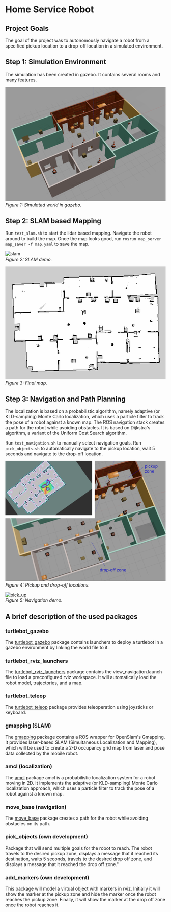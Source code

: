 # Home Service Robot

## Project Goals

The goal of the project was to autonomously navigate a robot from a specified pickup location to a drop-off location in
a simulated environment.

## Step 1: Simulation Environment

The simulation has been created in gazebo. It contains several rooms and many features.

![world](./images/world.png)\
*Figure 1: Simulated world in gazebo.*

## Step 2: SLAM based Mapping

Run `test_slam.sh` to start the lidar based mapping. Navigate the robot around to build the map. Once the map looks
good, run `rosrun map_server map_saver -f map.yaml` to save the map.

![slam](./images/slam.gif)\
*Figure 2: SLAM demo.*

![map](./images/map.png)\
*Figure 3: Final map.*

## Step 3: Navigation and Path Planning

The localization is based on a probabilistic algorithm, namely adaptive (or KLD-sampling) Monte Carlo localization,
which uses a particle filter to track the pose of a robot against a known map. The ROS navigation stack creates a path
for the robot while avoiding obstacles. It is based on Dijkstra's algorithm, a variant of the Uniform Cost Search
algorithm.

Run `test_navigation.sh` to manually select navigation goals. Run `pick_objects.sh` to automatically navigate to the
pickup location, wait 5 seconds and navigate to the drop-off location.

![navigation](./images/navigation_zones.png)\
*Figure 4: Pickup and drop-off locations.*

![pick_up](./images/pick_up.gif)\
*Figure 5: Navigation demo.*

## A brief description of the used packages

### turtlebot_gazebo

The [turtlebot_gazebo](http://wiki.ros.org/turtlebot_gazebo) package contains launchers to deploy a turtlebot in a
gazebo environment by linking the world file to it.

### turtlebot_rviz_launchers

The [turtlebot_rviz_launchers](http://wiki.ros.org/turtlebot_rviz_launchers) package contains the view_navigation.launch
file to load a preconfigured rviz workspace. It will automatically load the robot model, trajectories, and a map.

### turtlebot_teleop

The [turtlebot_teleop](http://wiki.ros.org/turtlebot_teleop) package provides teleoperation using joysticks or keyboard.

### gmapping (SLAM)

The [gmapping](http://wiki.ros.org/gmapping) package contains a ROS wrapper for OpenSlam's Gmapping. It provides
laser-based SLAM (Simultaneous Localization and Mapping), which will be used to create a 2-D occupancy grid map from
laser and pose data collected by the mobile robot.

### amcl (localization)

The [amcl](http://wiki.ros.org/amcl) package amcl is a probabilistic localization system for a robot moving in 2D. It
implements the adaptive (or KLD-sampling) Monte Carlo localization approach, which uses a particle filter to track the
pose of a robot against a known map.

### move_base (navigation)

The [move_base](http://wiki.ros.org/move_base) package creates a path for the robot while avoiding obstacles on its
path.

### pick_objects (own development)

Package that will send multiple goals for the robot to reach. The robot travels to the desired pickup zone, displays a
message that it reached its destination, waits 5 seconds, travels to the desired drop off zone, and displays a message
that it reached the drop off zone."

### add_markers (own development)

This package will model a virtual object with markers in rviz. Initially it will show the marker at the pickup zone and
hide the marker once the robot reaches the pickup zone. Finally, it will show the marker at the drop off zone once the
robot reaches it.
